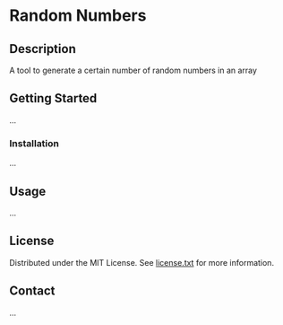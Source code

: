 # Random Numbers
## Description
A tool to generate a certain number of random numbers in an array
## Getting Started
...
### Installation
...
## Usage
...
## License
Distributed under the MIT License. See <u>license.txt</u> for more information.

## Contact
...